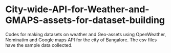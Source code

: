# City-wide-API-for-Weather-and-GMAPS-assets-for-dataset-building

Codes for making datasets on weather and Geo-assets using OpenWeather, Nominatim and Google maps API for the city of Bangalore.
The csv files have the sample data collected.
